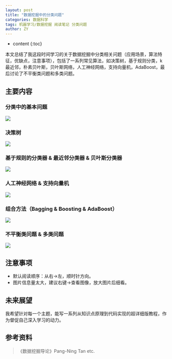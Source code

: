 ```yaml
---
layout: post
title: "数据挖掘中的分类问题"
categories: 数据科学
tags: 机器学习/数据挖掘 阅读笔记 分类问题
author: ZY
---
```


* content
{:toc}

本文总结了我这段时间学习的关于数据挖掘中分类相关问题（应用场景，算法特征，优缺点，注意事项），包括了一系列常见算法，如决策树，基于规则分类，k最近邻，朴素贝叶斯，贝叶斯网络，人工神经网络，支持向量机，AdaBoost，最后讨论了不平衡类问题和多类问题。




## 主要内容

### 分类中的基本问题
![](https://raw.githubusercontent.com/woaielf/woaielf.github.io/master/_posts/Pic/4-data-mining-classification1.png)

### 决策树
![](https://raw.githubusercontent.com/woaielf/woaielf.github.io/master/_posts/Pic/4-data-mining-classification2.png)

### 基于规则的分类器 & 最近邻分类器 & 贝叶斯分类器
![](https://raw.githubusercontent.com/woaielf/woaielf.github.io/master/_posts/Pic/4-data-mining-classification3.png)

### 人工神经网络 & 支持向量机
![](https://raw.githubusercontent.com/woaielf/woaielf.github.io/master/_posts/Pic/4-data-mining-classification4.png)

### 组合方法（Bagging & Boosting & AdaBoost）
![](https://raw.githubusercontent.com/woaielf/woaielf.github.io/master/_posts/Pic/4-data-mining-classification5.png)

### 不平衡类问题 & 多类问题
![](https://raw.githubusercontent.com/woaielf/woaielf.github.io/master/_posts/Pic/4-data-mining-classification6.png)

## 注意事项
- 默认阅读顺序：从右→左，顺时针方向。
- 图片信息量太大，建议右键→查看图像，放大图片后细看。

## 未来展望
我希望针对每一个主题，能写一系列从知识点原理到代码实现的超详细版教程，作为督促自己深入学习的动力。

## 参考资料

> 《数据挖掘导论》Pang-Ning Tan etc.